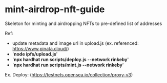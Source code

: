 # mint-airdrop-nft-guide
Skeleton for minting and airdropping NFTs to pre-defined list of addresses

Ref:
- update metadata and image url in upload.js (ex. referenced: https://www.pinata.cloud/)
- '**node ipfs/upload.js**'
- '**npx hardhat run scripts/deploy.js --network rinkeby**'
- '**npx hardhat run scripts/mint.js --network rinkeby**'

Ex. Deploy:
(https://testnets.opensea.io/collection/proxy-v3)
